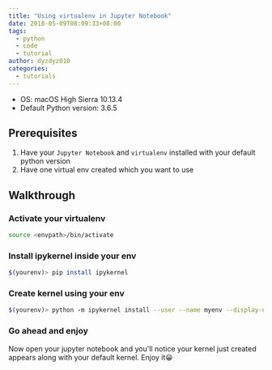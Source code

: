 ```yaml
---
title: "Using virtualenv in Jupyter Notebook"
date: 2018-05-09T08:09:33+08:00
tags:
  - python
  - code
  - tutorial
author: dyzdyz010
categories:
  - tutorials
---
```


+ OS: macOS High Sierra 10.13.4
+ Default Python version: 3.6.5

## Prerequisites

1. Have your `Jupyter Notebook` and `virtualenv` installed with your default python version
2. Have one virtual env created which you want to use

## Walkthrough

### Activate your virtualenv

```bash
source <envpath>/bin/activate
```

### Install ipykernel inside your env

```bash
$(yourenv)> pip install ipykernel
```

### Create kernel using your env

```bash
$(yourenv)> python -m ipykernel install --user --name myenv --display-name "Python (myenv)"
```

### Go ahead and enjoy

Now open your jupyter notebook and you'll notice your kernel just created appears along with your default kernel. Enjoy it😀